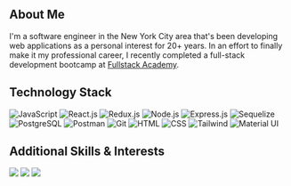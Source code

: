 ## About Me

I'm a software engineer in the New York City area that's been developing web applications as a personal interest for 20+ years. In an effort to finally make it my professional career, I recently completed a full-stack development bootcamp at <a href='http://www.fullstackacademy.com' target='_blank'>Fullstack Academy</a>.

## Technology Stack

<p>
  <img src='https://skillicons.dev/icons?i=js' title='JavaScript'>
  <img src='https://skillicons.dev/icons?i=react' title='React.js'>
  <img src='https://skillicons.dev/icons?i=redux' title='Redux.js'>
  <img src='https://skillicons.dev/icons?i=nodejs' title='Node.js'>
  <img src='https://skillicons.dev/icons?i=express' title='Express.js'>
  <img src='https://skillicons.dev/icons?i=sequelize' title='Sequelize'>
  <img src='https://skillicons.dev/icons?i=postgres' title='PostgreSQL'>
  <img src='https://skillicons.dev/icons?i=postman' title='Postman'>
  <img src='https://skillicons.dev/icons?i=git' title='Git'>
  <img src='https://skillicons.dev/icons?i=html' title='HTML'>
  <img src='https://skillicons.dev/icons?i=css' title='CSS'>
  <img src='https://skillicons.dev/icons?i=tailwind' title='Tailwind'>
  <img src='https://skillicons.dev/icons?i=materialui' title='Material UI'>
</p>

## Additional Skills & Interests

<p display='inline'>
  <img src='https://img.shields.io/badge/Bitcoin Education-grey?style=for-the-badge&logo=bitcoin' />
  <img src='https://img.shields.io/badge/Music & Podcast Production (Logic Pro X)-black?style=for-the-badge&logo=apple' />
  <img src='https://img.shields.io/badge/Photography & Photo Editing-cecece?style=for-the-badge&logo=adobephotoshop' />
</p>

<!--
**nopicklesplease/nopicklesplease** is a ✨ _special_ ✨ repository because its `README.md` (this file) appears on your GitHub profile.

Here are some ideas to get you started:

- 🔭 I’m currently working on ...
- 🌱 I’m currently learning ...
- 👯 I’m looking to collaborate on ...
- 🤔 I’m looking for help with ...
- 💬 Ask me about ...
- 📫 How to reach me: ...
- 😄 Pronouns: ...
- ⚡ Fun fact: ...
-->
